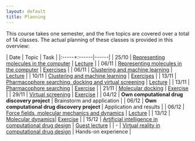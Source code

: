```yaml
---
layout: default
title: Planning
---
```


This course takes one semester, and the five topics are covered over a total of 14 classes. The actual planning of these classes is provided in this overview:

| Date | Topic | Task |
|:-----+:------|------|
| 25/10 | [Representing molecules in the computer](Topic_01.md) | <a href="Topic_01/Slides_01.pdf" download>Lecture</a> |
| 06/11 | [Representing molecules in the computer](Topic_01.md) | <a href="https://githubtocolab.com/UAMCAntwerpen/2040FBDBIC/blob/master/Topic_01/Chemical_informatics_with_RDKit.ipynb" target="_blank">Exercises</a> | 
| 06/11 | [Clustering and machine learning](Topic_02.md) | <a href="Topic_02/Slides_02.pdf" download>Lecture</a> |
| 10/11 | [Clustering and machine learning](Topic_02.md) | <a href="https://githubtocolab.com/UAMCAntwerpen/2040FBDBIC/blob/master/Topic_02/Clustering_and_machine_learning.ipynb" target="_blank">Exercises</a> |
| 13/11 | [Pharmacophore searching, docking and virtual screening](Topic_03.md) | <a href="Topic_03/Slides_03.pdf" download>Lecture</a> |
| 13/11 | [Pharmacophore searching](Topic_03.md) | <a href="Topic_03/Pharmacophore_Searching.pdf" download>Exercise</a> |
| 21/11 | [Molecular docking](Topic_03.md) | <a href="Topic_03/gb-docking-ls.pdf" download>Exercise</a> |
| 29/11 | [Virtual screening](Topic_03.md) | <a href="Topic_03/bs-sbvs-ls.pdf" download>Exercise</a> |
| 04/12 | **Own computational drug discovery project** | Brainstorm and application |
| 06/12 | **Own computational drug discovery project** | Application and results |
| 06/12 | [Force fields, molecular mechanics and dynamics](Topic_04.md) | <a href="Topic_04/Slides_04.pdf" download>Lecture</a> |
| 13/12 | [Molecular dynamics](Topic_04.md)| <a href="https://githubtocolab.com/UAMCAntwerpen/2040FBDBIC/blob/master/Topic_04/Protein_ligand_MD.ipynb" target="_blank">Exercise</a> |
| 15/12 | [Artificial intelligence in computational drug design](Topic_05.md) | <a href="Topic_05/AI_in_drug_discovery.pdf" download>Guest lecture</a> |
| - | [Virtual reality in computational drug design](Topic_05.md) | Hands-on experience |











